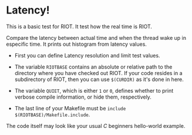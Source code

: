 Latency!
============

This is a basic test for RIOT. It test how the real time is RIOT.

Compare the latency between actual time and  when the thread wake up in especific time.
It prints out histogram from latency values. 

* First you can define Latency resolution and limit test values. 

* The variable `RIOTBASE` contains an absolute or relative path to the directory where you have checked out RIOT.
  If your code resides in a subdirectory of RIOT, then you can use `$(CURDIR)` as it's done in here.

* The variable `QUIET`, which is either `1` or `0`, defines whether to print verbose compile information, or hide them, respectively.

* The last line of your Makefile must be `include $(RIOTBASE)/Makefile.include`.

The code itself may look like your usual *C* beginners hello-world example.
